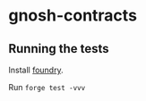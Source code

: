 # gnosh-contracts

## Running the tests

Install [foundry](https://book.getfoundry.sh/getting-started/installation).

Run `forge test -vvv`

